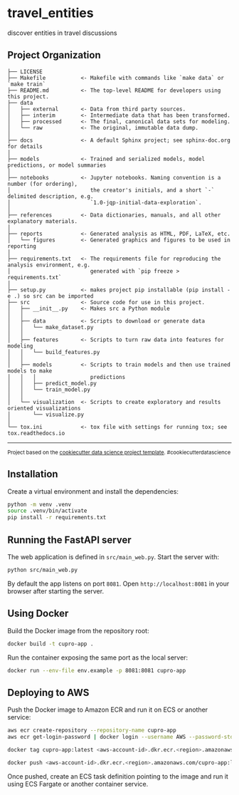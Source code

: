 travel_entities
==============================

discover entities in travel discussions

Project Organization
------------

    ├── LICENSE
    ├── Makefile           <- Makefile with commands like `make data` or `make train`
    ├── README.md          <- The top-level README for developers using this project.
    ├── data
    │   ├── external       <- Data from third party sources.
    │   ├── interim        <- Intermediate data that has been transformed.
    │   ├── processed      <- The final, canonical data sets for modeling.
    │   └── raw            <- The original, immutable data dump.
    │
    ├── docs               <- A default Sphinx project; see sphinx-doc.org for details
    │
    ├── models             <- Trained and serialized models, model predictions, or model summaries
    │
    ├── notebooks          <- Jupyter notebooks. Naming convention is a number (for ordering),
    │                         the creator's initials, and a short `-` delimited description, e.g.
    │                         `1.0-jqp-initial-data-exploration`.
    │
    ├── references         <- Data dictionaries, manuals, and all other explanatory materials.
    │
    ├── reports            <- Generated analysis as HTML, PDF, LaTeX, etc.
    │   └── figures        <- Generated graphics and figures to be used in reporting
    │
    ├── requirements.txt   <- The requirements file for reproducing the analysis environment, e.g.
    │                         generated with `pip freeze > requirements.txt`
    │
    ├── setup.py           <- makes project pip installable (pip install -e .) so src can be imported
    ├── src                <- Source code for use in this project.
    │   ├── __init__.py    <- Makes src a Python module
    │   │
    │   ├── data           <- Scripts to download or generate data
    │   │   └── make_dataset.py
    │   │
    │   ├── features       <- Scripts to turn raw data into features for modeling
    │   │   └── build_features.py
    │   │
    │   ├── models         <- Scripts to train models and then use trained models to make
    │   │   │                 predictions
    │   │   ├── predict_model.py
    │   │   └── train_model.py
    │   │
    │   └── visualization  <- Scripts to create exploratory and results oriented visualizations
    │       └── visualize.py
    │
    └── tox.ini            <- tox file with settings for running tox; see tox.readthedocs.io


--------

<p><small>Project based on the <a target="_blank" href="https://drivendata.github.io/cookiecutter-data-science/">cookiecutter data science project template</a>. #cookiecutterdatascience</small></p>

Installation
------------
Create a virtual environment and install the dependencies:

```bash
python -m venv .venv
source .venv/bin/activate
pip install -r requirements.txt
```

Running the FastAPI server
--------------------------
The web application is defined in `src/main_web.py`. Start the server with:

```bash
python src/main_web.py
```

By default the app listens on port `8081`. Open `http://localhost:8081` in your browser after starting the server.

Using Docker
------------
Build the Docker image from the repository root:

```bash
docker build -t cupro-app .
```

Run the container exposing the same port as the local server:

```bash
docker run --env-file env.example -p 8081:8081 cupro-app
```

Deploying to AWS
----------------
Push the Docker image to Amazon ECR and run it on ECS or another service:

```bash
aws ecr create-repository --repository-name cupro-app
aws ecr get-login-password | docker login --username AWS --password-stdin <aws-account-id>.dkr.ecr.<region>.amazonaws.com

docker tag cupro-app:latest <aws-account-id>.dkr.ecr.<region>.amazonaws.com/cupro-app:latest

docker push <aws-account-id>.dkr.ecr.<region>.amazonaws.com/cupro-app:latest
```

Once pushed, create an ECS task definition pointing to the image and run it using ECS Fargate or another container service.
